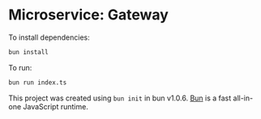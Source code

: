 # Microservice: Gateway

To install dependencies:

```bash
bun install
```

To run:

```bash
bun run index.ts
```

This project was created using `bun init` in bun v1.0.6. [Bun](https://bun.sh) is a fast all-in-one JavaScript runtime.
